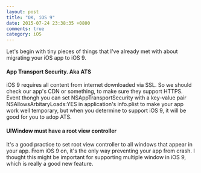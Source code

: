 ```yaml
---
layout: post
title: "OK, iOS 9"
date: 2015-07-24 23:38:35 +0800
comments: true
category: iOS
---
```


Let's begin with tiny pieces of things that I've already met with about migrating
your iOS app to iOS 9.

#### App Transport Security. Aka ATS
iOS 9 requires all content from internet downloaded via SSL. So we should check our
app's CDN or something, to make sure they support HTTPS.
Event thongh you can set NSAppTransportSecurity with a key-value pair NSAllowsArbitaryLoads:YES
in application's info.plist to make your app work well temporary, but when you determine to support
iOS 9, it will be good for you to adop ATS.


#### UIWindow must have a root view controller
It's a good practice to set root view controller to all windows that appear in your
app. From iOS 9 on, it's the only way preventing your app from crash.
I thought this might be important for supporting multiple window in iOS 9, which is
really a good new feature.